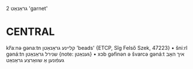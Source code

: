 גראַנאַט 2
'garnet'

CENTRAL
========

klʲaːnə gənaːtn קליינע גראַנאַטן 'beads' {ETCP, Sîg Felső Szek, 47223}
	•	šniːrl gənáːtn שנירל גראַנאַטן {note: גענאַטן}
	•	xɔb gəfinən ə švarcə gənáːt איך האָב געפֿונען אַ שוואַרצע גראַנאַט